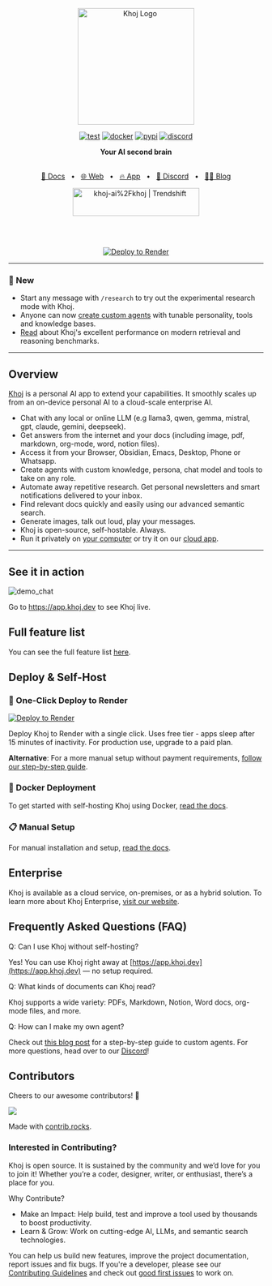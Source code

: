 <p align="center"><img src="https://assets.khoj.dev/khoj-logo-sideways-1200x540.png" width="230" alt="Khoj Logo"></p>

<div align="center">

[![test](https://github.com/officialprakashkumarsingh/khoj/actions/workflows/test.yml/badge.svg)](https://github.com/officialprakashkumarsingh/khoj/actions/workflows/test.yml)
[![docker](https://github.com/officialprakashkumarsingh/khoj/actions/workflows/dockerize.yml/badge.svg)](https://github.com/officialprakashkumarsingh/khoj/pkgs/container/khoj)
[![pypi](https://github.com/officialprakashkumarsingh/khoj/actions/workflows/pypi.yml/badge.svg)](https://pypi.org/project/khoj/)
[![discord](https://img.shields.io/discord/1112065956647284756?style=plastic&label=discord)](https://discord.gg/BDgyabRM6e)

</div>

<div align="center">
<b>Your AI second brain</b>
</div>

<br />

<div align="center">

[📑 Docs](https://docs.khoj.dev)
<span>&nbsp;&nbsp;•&nbsp;&nbsp;</span>
[🌐 Web](https://khoj.dev)
<span>&nbsp;&nbsp;•&nbsp;&nbsp;</span>
[🔥 App](https://app.khoj.dev)
<span>&nbsp;&nbsp;•&nbsp;&nbsp;</span>
[💬 Discord](https://discord.gg/BDgyabRM6e)
<span>&nbsp;&nbsp;•&nbsp;&nbsp;</span>
[✍🏽 Blog](https://blog.khoj.dev)

<a href="https://trendshift.io/repositories/10318" target="_blank"><img src="https://trendshift.io/api/badge/repositories/10318" alt="khoj-ai%2Fkhoj | Trendshift" style="width: 250px; height: 55px;" width="250" height="55"/></a>

<br /><br />

[![Deploy to Render](https://render.com/images/deploy-to-render-button.svg)](https://render.com/deploy?repo=https://github.com/officialprakashkumarsingh/khoj)

</div>

***

### 🎁 New
* Start any message with `/research` to try out the experimental research mode with Khoj.
* Anyone can now [create custom agents](https://blog.khoj.dev/posts/create-agents-on-khoj/) with tunable personality, tools and knowledge bases.
* [Read](https://blog.khoj.dev/posts/evaluate-khoj-quality/) about Khoj's excellent performance on modern retrieval and reasoning benchmarks.

***

## Overview

[Khoj](https://khoj.dev) is a personal AI app to extend your capabilities. It smoothly scales up from an on-device personal AI to a cloud-scale enterprise AI.

- Chat with any local or online LLM (e.g llama3, qwen, gemma, mistral, gpt, claude, gemini, deepseek).
- Get answers from the internet and your docs (including image, pdf, markdown, org-mode, word, notion files).
- Access it from your Browser, Obsidian, Emacs, Desktop, Phone or Whatsapp.
- Create agents with custom knowledge, persona, chat model and tools to take on any role.
- Automate away repetitive research. Get personal newsletters and smart notifications delivered to your inbox.
- Find relevant docs quickly and easily using our advanced semantic search.
- Generate images, talk out loud, play your messages.
- Khoj is open-source, self-hostable. Always.
- Run it privately on [your computer](https://docs.khoj.dev/get-started/setup) or try it on our [cloud app](https://app.khoj.dev).

***

## See it in action

![demo_chat](https://github.com/officialprakashkumarsingh/khoj/blob/master/documentation/assets/img/quadratic_equation_khoj_web.gif?raw=true)

Go to https://app.khoj.dev to see Khoj live.

## Full feature list
You can see the full feature list [here](https://docs.khoj.dev/category/features).

## Deploy & Self-Host

### 🚀 One-Click Deploy to Render
[![Deploy to Render](https://render.com/images/deploy-to-render-button.svg)](https://render.com/deploy?repo=https://github.com/officialprakashkumarsingh/khoj)

Deploy Khoj to Render with a single click. Uses free tier - apps sleep after 15 minutes of inactivity. For production use, upgrade to a paid plan.

**Alternative**: For a more manual setup without payment requirements, [follow our step-by-step guide](DEPLOY_TO_RENDER.md).

### 🐳 Docker Deployment
To get started with self-hosting Khoj using Docker, [read the docs](https://docs.khoj.dev/get-started/setup).

### 📋 Manual Setup
For manual installation and setup, [read the docs](https://docs.khoj.dev/get-started/setup).

## Enterprise

Khoj is available as a cloud service, on-premises, or as a hybrid solution. To learn more about Khoj Enterprise, [visit our website](https://khoj.dev/teams).

## Frequently Asked Questions (FAQ)

Q: Can I use Khoj without self-hosting?

Yes! You can use Khoj right away at [https://app.khoj.dev](https://app.khoj.dev) — no setup required.

Q: What kinds of documents can Khoj read?

Khoj supports a wide variety: PDFs, Markdown, Notion, Word docs, org-mode files, and more.

Q: How can I make my own agent?

Check out [this blog post](https://blog.khoj.dev/posts/create-agents-on-khoj/) for a step-by-step guide to custom agents.
For more questions, head over to our [Discord](https://discord.gg/BDgyabRM6e)!


## Contributors
Cheers to our awesome contributors! 🎉

<a href="https://github.com/officialprakashkumarsingh/khoj/graphs/contributors">
  <img src="https://contrib.rocks/image?repo=khoj-ai/khoj" />
</a>

Made with [contrib.rocks](https://contrib.rocks).

### Interested in Contributing?
Khoj is open source. It is sustained by the community and we’d love for you to join it! Whether you’re a coder, designer, writer, or enthusiast, there’s a place for you.

Why Contribute?
- Make an Impact: Help build, test and improve a tool used by thousands to boost productivity.
- Learn & Grow: Work on cutting-edge AI, LLMs, and semantic search technologies.

You can help us build new features, improve the project documentation, report issues and fix bugs. If you're a developer, please see our [Contributing Guidelines](https://docs.khoj.dev/contributing/development) and check out [good first issues](https://github.com/officialprakashkumarsingh/khoj/contribute) to work on.
